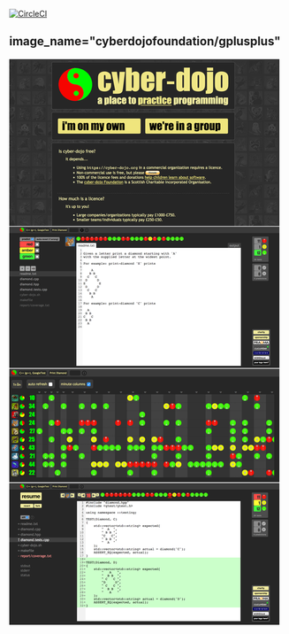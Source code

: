 [![CircleCI](https://circleci.com/gh/cyber-dojo-languages/gplusplus.svg?style=svg)](https://circleci.com/gh/cyber-dojo-languages/gplusplus)

## image_name="cyberdojofoundation/gplusplus"

![cyber-dojo.org home page](https://github.com/cyber-dojo/cyber-dojo/blob/master/shared/home_page_snapshot.png)